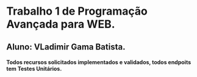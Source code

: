 # Trabalho 1 de Programação Avançada para WEB.
## Aluno: VLadimir Gama Batista.
#### Todos recursos solicitados implementados e validados, todos endpoits tem Testes Unitários.
